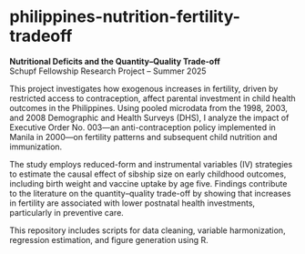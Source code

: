 # philippines-nutrition-fertility-tradeoff

**Nutritional Deficits and the Quantity–Quality Trade-off**  
Schupf Fellowship Research Project – Summer 2025

This project investigates how exogenous increases in fertility, driven by restricted access to contraception, affect parental investment in child health outcomes in the Philippines. Using pooled microdata from the 1998, 2003, and 2008 Demographic and Health Surveys (DHS), I analyze the impact of Executive Order No. 003—an anti-contraception policy implemented in Manila in 2000—on fertility patterns and subsequent child nutrition and immunization.

The study employs reduced-form and instrumental variables (IV) strategies to estimate the causal effect of sibship size on early childhood outcomes, including birth weight and vaccine uptake by age five. Findings contribute to the literature on the quantity–quality trade-off by showing that increases in fertility are associated with lower postnatal health investments, particularly in preventive care.

This repository includes scripts for data cleaning, variable harmonization, regression estimation, and figure generation using R.
